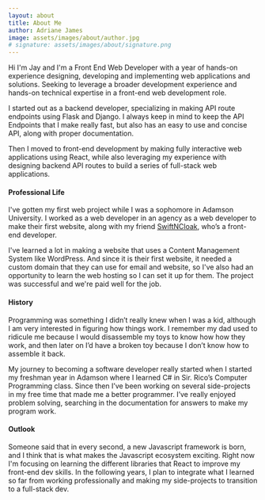 ```yaml
---
layout: about
title: About Me
author: Adriane James
image: assets/images/about/author.jpg
# signature: assets/images/about/signature.png
---
```


Hi I'm Jay and I'm a Front End Web Developer with a year of hands-on experience designing, developing and implementing web applications and solutions. Seeking to leverage a broader development experience and hands-on technical expertise in a front-end web development role.

I started out as a backend developer, specializing in making API route endpoints using Flask and Django. I always keep in mind to keep the API Endpoints that I make really fast, but also has an easy to use and concise API, along with proper documentation.

Then I moved to front-end development by making fully interactive web applications using React, while also leveraging my experience with designing backend API routes to build a series of full-stack web applications.   

#### Professional Life

I've gotten my first web project while I was a sophomore in Adamson University. I worked as a web developer in an agency as a web developer to make their first website, along with my friend [SwiftNCloak](https://github.com/SwiftNCloak), who’s a front-end developer.

I've learned a lot in making a website that uses a Content Management System like WordPress. And since it is their first website, it needed a custom domain that they can use for email and website, so I've also had an opportunity to learn the web hosting so I can set it up for them. The project was successful and we're paid well for the job. 

#### History

Programming was something I didn’t really knew when I was a kid, although I am very interested in figuring how things work. I remember my dad used to ridicule me because I would disassemble my toys to know how how they work, and then later on I’d have a broken toy because I don’t know how to assemble it back.

My journey to becoming a software developer really started when I started my freshman year in Adamson where I learned C# in Sir. Rico’s Computer Programming class. Since then I’ve been working on several side-projects in my free time that made me a better programmer. I’ve really enjoyed problem solving, searching in the documentation for answers to make my program work.

#### Outlook

Someone said that in every second, a new Javascript framework is born, and I think that is what makes the Javascript ecosystem exciting. Right now I'm focusing on learning the different libraries that React to improve my front-end dev skills. In the following years, I plan to integrate what I learned so far from working professionally and making my side-projects to transition to a full-stack dev.